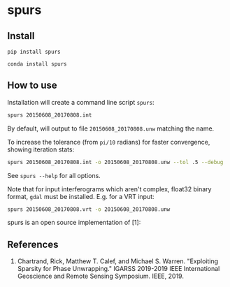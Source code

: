 # spurs



## Install

`pip install spurs`

`conda install spurs`

## How to use

Installation will create a command line script `spurs`:

```bash
spurs 20150608_20170808.int
```
By default, will output to file `20150608_20170808.unw` matching the name.

To increase the tolerance (from `pi/10` radians) for faster convergence, showing iteration stats:
```bash
spurs 20150608_20170808.int -o 20150608_20170808.unw --tol .5 --debug
```

See `spurs --help` for all options.

Note that for input interferograms which aren't complex, float32 binary format, `gdal` must be installed. E.g. for a VRT input:

```bash
spurs 20150608_20170808.vrt -o 20150608_20170808.unw
```



spurs is an open source implementation of [1]:

## References

1. Chartrand, Rick, Matthew T. Calef, and Michael S. Warren. "Exploiting Sparsity for Phase Unwrapping." IGARSS 2019-2019 IEEE International Geoscience and Remote Sensing Symposium. IEEE, 2019.

